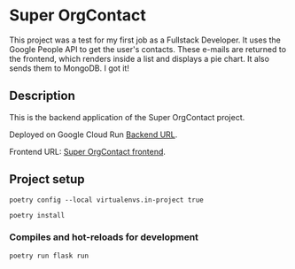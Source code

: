 # Super OrgContact

This project was a test for my first job as a Fullstack Developer. It uses the Google People API to get the user's contacts. These e-mails are returned to the frontend, which renders inside a list and displays a pie chart. It also sends them to MongoDB. I got it!

## Description

This is the backend application of the Super OrgContact project.

Deployed on Google Cloud Run [Backend URL](https://superorgcontact-3fufpf5spq-rj.a.run.app). 

Frontend URL: [Super OrgContact frontend](https://superorgcontactfirebase.web.app/).

## Project setup
```
poetry config --local virtualenvs.in-project true
```
```
poetry install
```

### Compiles and hot-reloads for development
```
poetry run flask run
```

